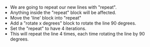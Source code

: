 - We are going to repeat our new lines with "repeat".
- Anything inside the "repeat" block will be affected.
- Move the 'line' block into "repeat"
- Add a "rotate x degrees" block to rotate the line 90 degrees.
- Set the "repeat" to have 4 iterations.
- This will repeat the line 4 times, each time rotating the line by 90 degrees.
